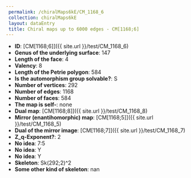 ```yaml
--- 
 permalink: /chiralMaps6kE/CM_1168_6 
 collection: chiralMaps6kE
 layout: dataEntry
 title: Chiral maps up to 6000 edges - CM[1168;6]
---
```


- **ID**: [CM[1168;6]]({{ site.url }}/test/CM_1168_6)
- **Genus of the underlying surface**: 147
- **Length of the face**: 4
- **Valency**: 8
- **Length of the Petrie polygon**: 584
- **Is the automorphism group solvable?**: S
- **Number of vertices**: 292
- **Number of edges**: 1168
- **Number of faces**: 584
- **The map is self-**: none
- **Dual map**: [CM[1168;8]]({{ site.url }}/test/CM_1168_8)
- **Mirror (enantihomorphic) map**: [CM[1168;5]]({{ site.url }}/test/CM_1168_5)
- **Dual of the mirror image**: [CM[1168;7]]({{ site.url }}/test/CM_1168_7)
- **Z_q-Exponent?**: 2
- **No idea**:  7:5
- **No idea**: Y
- **No idea**: Y
- **Skeleton**: Sk(292;2)^2
- **Some other kind of skeleton**: nan

